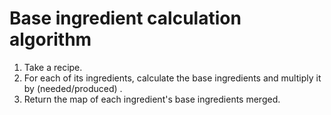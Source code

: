 # Base ingredient calculation algorithm
  1. Take a recipe.
  2. For each of its ingredients, calculate the base ingredients and multiply it
     by (needed/produced) .
  3. Return the map of each ingredient's base ingredients merged.
